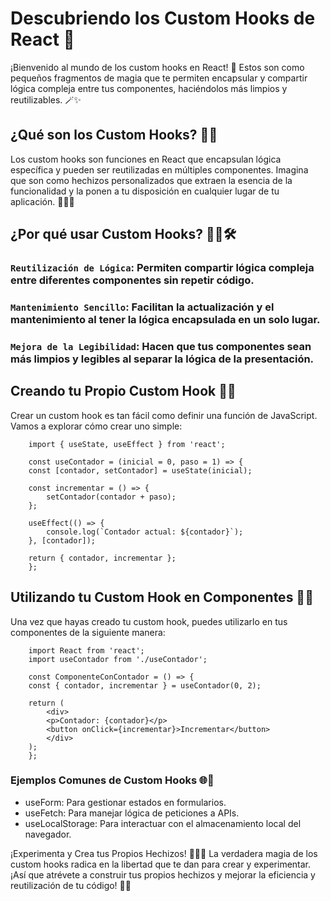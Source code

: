 # Descubriendo los Custom Hooks de React 🎣
¡Bienvenido al mundo de los custom hooks en React! 🚀 Estos son como pequeños fragmentos de magia que te permiten encapsular y compartir lógica compleja entre tus componentes, haciéndolos más limpios y reutilizables. 🪄✨

## ¿Qué son los Custom Hooks? 🤔🔗
Los custom hooks son funciones en React que encapsulan lógica específica y pueden ser reutilizadas en múltiples componentes. Imagina que son como hechizos personalizados que extraen la esencia de la funcionalidad y la ponen a tu disposición en cualquier lugar de tu aplicación. 🌟🧙‍♂️

## ¿Por qué usar Custom Hooks? 🤷‍♂️🛠️
### `Reutilización de Lógica`: Permiten compartir lógica compleja entre diferentes componentes sin repetir código.
### `Mantenimiento Sencillo`: Facilitan la actualización y el mantenimiento al tener la lógica encapsulada en un solo lugar.
### `Mejora de la Legibilidad`: Hacen que tus componentes sean más limpios y legibles al separar la lógica de la presentación.

## Creando tu Propio Custom Hook 🧰🔨
Crear un custom hook es tan fácil como definir una función de JavaScript. Vamos a explorar cómo crear uno simple:

```
    import { useState, useEffect } from 'react';

    const useContador = (inicial = 0, paso = 1) => {
    const [contador, setContador] = useState(inicial);

    const incrementar = () => {
        setContador(contador + paso);
    };

    useEffect(() => {
        console.log(`Contador actual: ${contador}`);
    }, [contador]);

    return { contador, incrementar };
    };
```

## Utilizando tu Custom Hook en Componentes 🚀🔄
Una vez que hayas creado tu custom hook, puedes utilizarlo en tus componentes de la siguiente manera:

```
    import React from 'react';
    import useContador from './useContador';

    const ComponenteConContador = () => {
    const { contador, incrementar } = useContador(0, 2);

    return (
        <div>
        <p>Contador: {contador}</p>
        <button onClick={incrementar}>Incrementar</button>
        </div>
    );
    };
```
### Ejemplos Comunes de Custom Hooks 🌐🚪
- useForm: Para gestionar estados en formularios.
- useFetch: Para manejar lógica de peticiones a APIs.
- useLocalStorage: Para interactuar con el almacenamiento local del navegador.

¡Experimenta y Crea tus Propios Hechizos! 🧙‍♀️🌈
La verdadera magia de los custom hooks radica en la libertad que te dan para crear y experimentar. ¡Así que atrévete a construir tus propios hechizos y mejorar la eficiencia y reutilización de tu código! 🌟✨